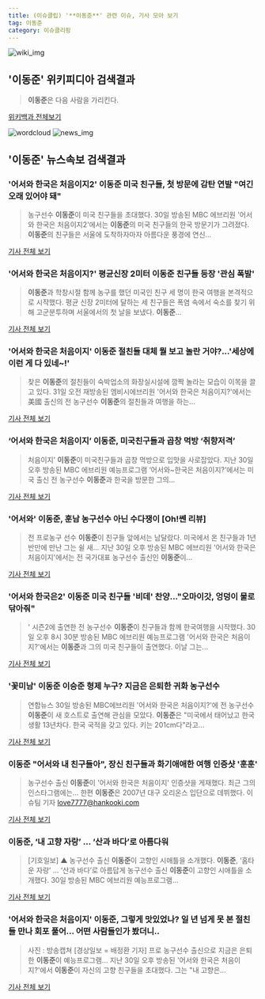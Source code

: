 ```yaml
---
title: (이슈클립) '**이동준**' 관련 이슈, 기사 모아 보기
tag: 이동준
category: 이슈클리핑
---
```

![wiki_img](https://user-images.githubusercontent.com/42597476/44503234-41136a80-a6d0-11e8-9071-6fc6418eafe4.png)
## **'**이동준**'** 위키피디아 검색결과
>**이동준**은 다음 사람을 가리킨다.

<a href="https://ko.wikipedia.org/wiki/이동준" target="_blank">위키백과 전체보기</a>

![wordcloud](https://s3.ap-northeast-2.amazonaws.com/lyrics101-wordcloud/2018-08-31-1535699166.png)
![news_img](https://user-images.githubusercontent.com/42597476/44507050-1206f400-a6e4-11e8-8d98-7ffbfebb353f.png)
## **'**이동준**'** 뉴스속보 검색결과
### '어서와 한국은 처음이지2' **이동준** 미국 친구들, 첫 방문에 감탄 연발 "여긴 오래 있어야 돼"

>농구선수 **이동준**이 미국 친구들을 초대했다. 30일 방송된 MBC 에브리원 '어서 와 한국은 처음이지2'에서는 **이동준**의 미국 친구들의 한국 방문기가 그려졌다. **이동준**의 친구들은 서울에 도착하자마자 아름다운 풍경에 연신...

<a href="http://www.newstown.co.kr/news/articleView.html?idxno=338720" target="_blank">기사 전체 보기</a>

### '어서와 한국은 처음이지?' 평균신장 2미터 **이동준** 친구들 등장 '관심 폭발'

>**이동준**과 학창시절 함께 농구를 했던 미국인 친구 세 명이 한국 여행을 본격적으로 시작했다. 평균 신장 2미터에 달하는 세 친구들은 폭염 속에서 숙소를 찾기 위해 고군분투하며 서울에서의 첫 날을 보냈다. **이동준**...

<a href="http://news.hankyung.com/article/201808318137H" target="_blank">기사 전체 보기</a>

### '어서와 한국은 처음이지' **이동준** 절친들 대체 뭘 보고 놀란 거야?...'세상에 이런 게 다 있네~!'

>찾은 **이동준**의 절친들이 숙박업소의 화장실시설에 깜짝 놀라는 모습이 이목을 끌고 있다.    31일 오전 재방송된 엠비시에브리원 '어서와 한국은 처음이지?'에서는 美國 출신의 전 농구선수 **이동준**의 절친들과 여행을 하는...

<a href="http://www.daejeontoday.com/news/articleView.html?idxno=511104" target="_blank">기사 전체 보기</a>

### ‘어서와 한국은 처음이지’ **이동준**, 미국친구들과 곱창 먹방 ‘취향저격’

>처음이지’ **이동준**이 미국친구들과 곱창 먹방으로 입맛을 사로잡았다. 지난 30일 오후 방송된 MBC 에브리원 예능프로그램 ‘어서와~한국은 처음이지?’에서는 미국 출신 전 농구선수 **이동준**과 한국을 방문한 그의...

<a href="http://sports.mk.co.kr/view.php?year=2018&no=547926" target="_blank">기사 전체 보기</a>

### '어서와' **이동준**, 훈남 농구선수 아닌 수다쟁이 [Oh!쎈 리뷰]

> 전 프로농구 선수 **이동준**이 친구들 앞에서는 남달랐다. 미국에서 온 친구들과 1년 반만에 만난 그는 쉴 새... 지난 30일 오후 방송된 MBC 에브리원 '어서와 한국은 처음이지'에서는 전 국가대표 농구선수 출신인 **이동준**이...

<a href="http://www.osen.co.kr/article/G1110978953" target="_blank">기사 전체 보기</a>

### '어서와 한국은2' **이동준** 미국 친구들 '비데' 찬양…"오마이갓, 엉덩이 물로 닦아줘"

>' 시즌2에 출연한 전 농구선수 **이동준**이 친구들과 함께 한국여행을 시작했다. 30일 오후 8시 30분 방송된 MBC 에브리원 예능프로그램 '어서와 한국은 처음이지?'에서는 **이동준**과 그의 미국 친구들이 출연했다. 이날 그는...

<a href="http://www.etoday.co.kr/news/section/newsview.php?idxno=1658494" target="_blank">기사 전체 보기</a>

### '꽃미남' **이동준** 이승준 형제 누구? 지금은 은퇴한 귀화 농구선수

>연합뉴스 30일 방송된 MBC에브리원 '어서와 한국은 처음이지?'에 전 농구선수 **이동준**이 새 호스트로 출연해 관심을 모았다. **이동준**은 "미국에서 태어났고 한국생활 13년차다. 한국 국적을 갖고 있다. 키는 201cm다"라고...

<a href="http://news20.busan.com/controller/newsController.jsp?newsId=20180831000065" target="_blank">기사 전체 보기</a>

### **이동준** "어서와 내 친구들아", 장신 친구들과 화기애애한 여행 인증샷 '훈훈'

>농구선수 출신 **이동준**이 '어서와 한국은 처음이지' 인증샷을 게재했다. 최근 그의 인스타그램에는... 한편 **이동준**은 2007년 대구 오리온스 입단으로 데뷔했다. 이슈팀 기자 love7777@hankooki.com

<a href="http://daily.hankooki.com/lpage/entv/201808/dh20180831155122139020.htm" target="_blank">기사 전체 보기</a>

### **이동준**, ‘내 고향 자랑’ … ‘산과 바다’로 아름다워

>[기호일보] ▲ 농구선수 출신 **이동준**이 고향인 시애틀을 소개했다. **이동준**, ‘홈타운 자랑’ … ‘산과 바다’로 아름답게 농구선수 출신 **이동준**이 고향인 시애틀을 소개했다. 30일 방송된 MBC 에브리원 예능프로그램...

<a href="http://www.kihoilbo.co.kr/?mod=news&act=articleView&idxno=766752" target="_blank">기사 전체 보기</a>

### '어서와 한국은 처음이지' **이동준**, 그렇게 맛있었나? 일 년 넘게 못 본 절친들 만나 회포 풀어... 어떤 사람들인가 봤더니..

>사진 : 방송캡쳐 [경상일보 = 배정환 기자] 프로 농구선수 출신으로 지금은 은퇴한 **이동준**이 예능프로그램... 지난 30일 오후 방송된 '어서와 한국은 처음이지?'에서 **이동준**이 자신의 고향 친구들을 초대했다. 그는 "내 고향은...

<a href="http://www.ksilbo.co.kr/news/articleView.html?idxno=656771" target="_blank">기사 전체 보기</a>


